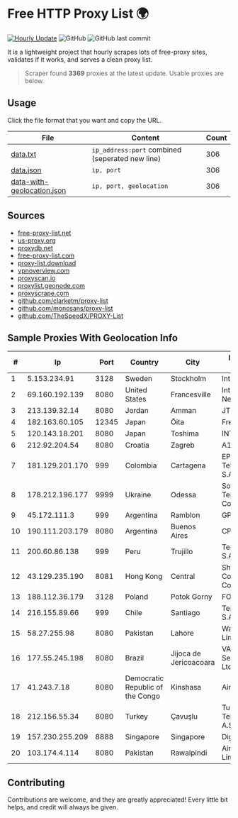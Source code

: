 
# Free HTTP Proxy List 🌍

[![Hourly Update](https://github.com/mertguvencli/http-proxy-list/actions/workflows/main.yml/badge.svg?branch=main)](https://github.com/mertguvencli/http-proxy-list/actions/workflows/main.yml)
![GitHub](https://img.shields.io/github/license/mertguvencli/http-proxy-list)
![GitHub last commit](https://img.shields.io/github/last-commit/mertguvencli/http-proxy-list)

It is a lightweight project that hourly scrapes lots of free-proxy sites, validates if it works, and serves a clean proxy list.


> Scraper found **3369** proxies at the latest update. Usable proxies are below.

## Usage

Click the file format that you want and copy the URL.


|File|Content|Count|
|----|-------|-----|
|[data.txt](https://raw.githubusercontent.com/mertguvencli/http-proxy-list/main/proxy-list/data.txt)|`ip_address:port` combined (seperated new line)|306|
|[data.json](https://raw.githubusercontent.com/mertguvencli/http-proxy-list/main/proxy-list/data.json)|`ip, port`|306|
|[data-with-geolocation.json](https://raw.githubusercontent.com/mertguvencli/http-proxy-list/main/proxy-list/data-with-geolocation.json)|`ip, port, geolocation`|306|

## Sources

* [free-proxy-list.net](https://free-proxy-list.net)
* [us-proxy.org](https://www.us-proxy.org)
* [proxydb.net](http://proxydb.net)
* [free-proxy-list.com](https://free-proxy-list.com/?page=&port=&type%5B%5D=http&type%5B%5D=https&up_time=0&search=Search)
* [proxy-list.download](https://www.proxy-list.download/HTTP)
* [vpnoverview.com](https://vpnoverview.com/privacy/anonymous-browsing/free-proxy-servers)
* [proxyscan.io](https://www.proxyscan.io)
* [proxylist.geonode.com](https://proxylist.geonode.com/api/proxy-list?limit=300&page=1&sort_by=lastChecked&sort_type=desc&protocols=http,https)
* [proxyscrape.com](https://api.proxyscrape.com/v2/?request=displayproxies&protocol=http&timeout=10000&country=all&ssl=all&anonymity=all)
* [github.com/clarketm/proxy-list](https://raw.githubusercontent.com/clarketm/proxy-list/master/proxy-list-raw.txt)
* [github.com/monosans/proxy-list](https://raw.githubusercontent.com/monosans/proxy-list/main/proxies/http.txt)
* [github.com/TheSpeedX/PROXY-List](https://raw.githubusercontent.com/TheSpeedX/PROXY-List/master/http.txt)


## Sample Proxies With Geolocation Info

|#|Ip|Port|Country|City|Internet Service Provider|
|-|--|----|-------|----|-------------------------|
|1|5.153.234.91|3128|Sweden|Stockholm|Inter Connects Inc|
|2|69.160.192.139|8080|United States|Francesville|Intelligent Fiber Network|
|3|213.139.32.14|8080|Jordan|Amman|JTC|
|4|182.163.60.105|12345|Japan|Ōita|FreeBit Co., Ltd.|
|5|120.143.18.201|8080|Japan|Toshima|INTERLINK|
|6|212.92.204.54|8080|Croatia|Zagreb|A1 Hrvatska d.o.o|
|7|181.129.201.170|999|Colombia|Cartagena|EPM Telecomunicaciones S.A. E.S.P.|
|8|178.212.196.177|9999|Ukraine|Odessa|Southern Telecommunication Company Ltd.|
|9|45.172.111.3|999|Argentina|Ramblon|GPS SANJUAN SRL.|
|10|190.111.203.179|8080|Argentina|Buenos Aires|CPS|
|11|200.60.86.138|999|Peru|Trujillo|Telefonica del Peru S.A.A.|
|12|43.129.235.190|8081|Hong Kong|Central|Shenzhen Tencent Computer Systems Company Limited|
|13|188.112.36.179|3128|Poland|Potok Gorny|FONE|
|14|216.155.89.66|999|Chile|Santiago|Telefonica del Sur S.A.|
|15|58.27.255.98|8080|Pakistan|Lahore|Wateen Telecom Limited|
|16|177.55.245.198|8080|Brazil|Jijoca de Jericoacoara|VAS Freitas Servicos de Internet Ltda|
|17|41.243.7.18|8080|Democratic Republic of the Congo|Kinshasa|Airtel CD Kins|
|18|212.156.55.34|8080|Turkey|Çavuşlu|Turk Telekomunikasyon A.S|
|19|157.230.255.209|8888|Singapore|Singapore|DigitalOcean, LLC|
|20|103.174.4.114|8080|Pakistan|Rawalpindi|Ain Dice (Private) Limited|



## Contributing

Contributions are welcome, and they are greatly appreciated! Every
little bit helps, and credit will always be given.

